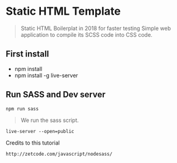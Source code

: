 # Static HTML Template
> Static HTML Boilerplat in 2018 for faster testing
> Simple web application to compile its SCSS code into CSS code.

## First install
- npm install
- npm install -g live-server

## Run SASS and Dev server
```
npm run sass
```
> We run the sass script.
```
live-server --open=public
```

Credits to this tutorial
```
http://zetcode.com/javascript/nodesass/
```
